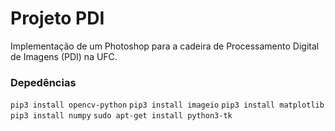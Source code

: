 # Projeto PDI

Implementação de um Photoshop para a cadeira de Processamento Digital de Imagens (PDI) na UFC.

### Depedências

`pip3 install opencv-python`
`pip3 install imageio`
`pip3 install matplotlib`
`pip3 install numpy`
`sudo apt-get install python3-tk`